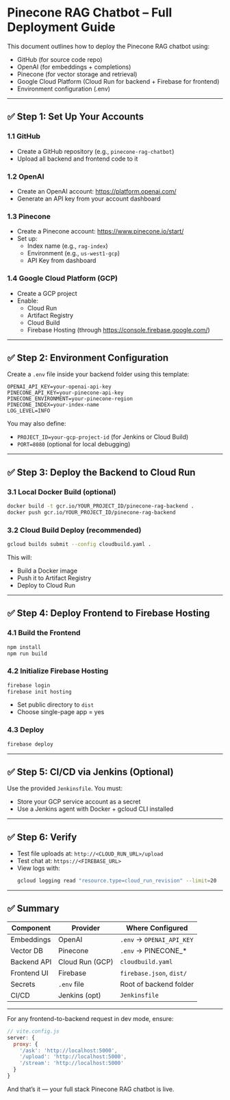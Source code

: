 # Pinecone RAG Chatbot – Full Deployment Guide

This document outlines how to deploy the Pinecone RAG chatbot using:

- GitHub (for source code repo)
- OpenAI (for embeddings + completions)
- Pinecone (for vector storage and retrieval)
- Google Cloud Platform (Cloud Run for backend + Firebase for frontend)
- Environment configuration (.env)

---

## ✅ Step 1: Set Up Your Accounts

### 1.1 GitHub
- Create a GitHub repository (e.g., `pinecone-rag-chatbot`)
- Upload all backend and frontend code to it

### 1.2 OpenAI
- Create an OpenAI account: https://platform.openai.com/
- Generate an API key from your account dashboard

### 1.3 Pinecone
- Create a Pinecone account: https://www.pinecone.io/start/
- Set up:
  - Index name (e.g., `rag-index`)
  - Environment (e.g., `us-west1-gcp`)
  - API Key from dashboard

### 1.4 Google Cloud Platform (GCP)
- Create a GCP project
- Enable:
  - Cloud Run
  - Artifact Registry
  - Cloud Build
  - Firebase Hosting (through https://console.firebase.google.com/)

---

## ✅ Step 2: Environment Configuration

Create a `.env` file inside your backend folder using this template:

```env
OPENAI_API_KEY=your-openai-api-key
PINECONE_API_KEY=your-pinecone-api-key
PINECONE_ENVIRONMENT=your-pinecone-region
PINECONE_INDEX=your-index-name
LOG_LEVEL=INFO
```

You may also define:
- `PROJECT_ID=your-gcp-project-id` (for Jenkins or Cloud Build)
- `PORT=8080` (optional for local debugging)

---

## ✅ Step 3: Deploy the Backend to Cloud Run

### 3.1 Local Docker Build (optional)
```bash
docker build -t gcr.io/YOUR_PROJECT_ID/pinecone-rag-backend .
docker push gcr.io/YOUR_PROJECT_ID/pinecone-rag-backend
```

### 3.2 Cloud Build Deploy (recommended)
```bash
gcloud builds submit --config cloudbuild.yaml .
```

This will:
- Build a Docker image
- Push it to Artifact Registry
- Deploy to Cloud Run

---

## ✅ Step 4: Deploy Frontend to Firebase Hosting

### 4.1 Build the Frontend
```bash
npm install
npm run build
```

### 4.2 Initialize Firebase Hosting
```bash
firebase login
firebase init hosting
```

- Set public directory to `dist`
- Choose single-page app = yes

### 4.3 Deploy
```bash
firebase deploy
```

---

## ✅ Step 5: CI/CD via Jenkins (Optional)

Use the provided `Jenkinsfile`. You must:
- Store your GCP service account as a secret
- Use a Jenkins agent with Docker + gcloud CLI installed

---

## ✅ Step 6: Verify

- Test file uploads at: `http://<CLOUD_RUN_URL>/upload`
- Test chat at: `https://<FIREBASE_URL>`
- View logs with:
  ```bash
  gcloud logging read "resource.type=cloud_run_revision" --limit=20
  ```

---

## ✅ Summary

| Component     | Provider       | Where Configured         |
|---------------|----------------|---------------------------|
| Embeddings    | OpenAI         | `.env` → `OPENAI_API_KEY` |
| Vector DB     | Pinecone       | `.env` → PINECONE_*       |
| Backend API   | Cloud Run (GCP)| `cloudbuild.yaml`         |
| Frontend UI   | Firebase       | `firebase.json`, `dist/`  |
| Secrets       | `.env` file    | Root of backend folder    |
| CI/CD         | Jenkins (opt)  | `Jenkinsfile`             |

--- 

For any frontend-to-backend request in dev mode, ensure:
```js
// vite.config.js
server: {
  proxy: {
    '/ask': 'http://localhost:5000',
    '/upload': 'http://localhost:5000',
    '/stream': 'http://localhost:5000'
  }
}
```

And that’s it — your full stack Pinecone RAG chatbot is live.

